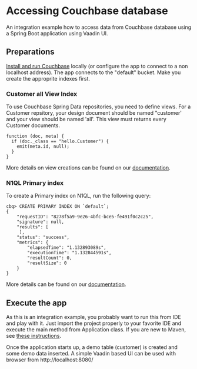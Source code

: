 # Accessing Couchbase database

An integration example how to access data from Couchbase database using a 
Spring Boot application using Vaadin UI.

## Preparations

[Install and run Couchbase](http://www.couchbase.com/download) 
locally (or configure the app to connect to a non localhost address). The app 
connects to the "default" bucket. Make you create the approprite indexes first.

### Customer all View Index

To use Couchbase Spring Data repositories, you need to define views. For a Customer repsitory, your design document should be named "customer' and your view should be named 'all'. This view must returns every Customer documents.

    function (doc, meta) {
      if (doc._class == "hello.Customer") {
        emit(meta.id, null);
      }
    }

More details on view creations can be found on our [documentation](http://developer.couchbase.com/documentation/server/4.1/indexes/mapreduce-view-creation.html).

### N1QL Primary index

To create a Primary index on N1QL, run the following query:

    cbq> CREATE PRIMARY INDEX ON `default`;
    {
        "requestID": "8278f5a9-9e26-4bfc-bce5-fe491f0c2c25",
        "signature": null,
        "results": [
         ],
        "status": "success",
        "metrics": {
            "elapsedTime": "1.132893089s",
            "executionTime": "1.132844591s",
            "resultCount": 0,
            "resultSize": 0
        }
    }

More details can be found on our [documentation](http://developer.couchbase.com/documentation/server/4.1/n1ql/index.html).

## Execute the app

As this is an integration example, you probably want to run this from IDE 
and play with it. Just import the project properly to your favorite IDE 
and execute the main method from Application class. If you are new to Maven, see 
[these instructions](https://vaadin.com/blog/-/blogs/the-maven-essentials-for-the-impatient-developer).

Once the application starts up, a demo table (customer) is created and 
some demo data inserted. A simple Vaadin based UI can be used with browser from
 http://localhost:8080/

